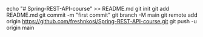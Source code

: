 echo "# Spring-REST-API-course" >> README.md
git init
git add README.md
git commit -m "first commit"
git branch -M main
git remote add origin https://github.com/freshnkosi/Spring-REST-API-course.git
git push -u origin main